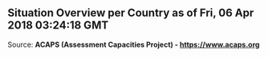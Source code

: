 ## Situation Overview per Country as of Fri, 06 Apr 2018 03:24:18 GMT

Source: **ACAPS (Assessment Capacities Project) - https://www.acaps.org**